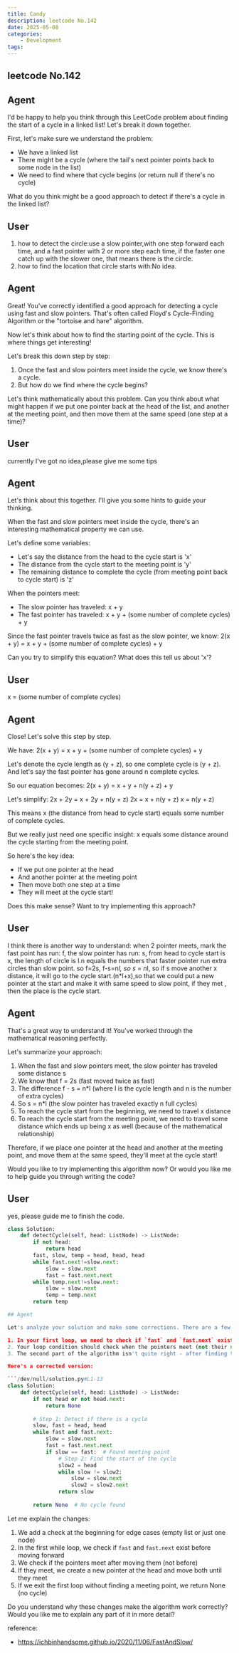 ```yaml
---
title: Candy
description: leetcode No.142
date: 2025-05-08
categories:
    - Development
tags:
---
```


## leetcode No.142


## Agent

I'd be happy to help you think through this LeetCode problem about finding the start of a cycle in a linked list! Let's break it down together.

First, let's make sure we understand the problem:
- We have a linked list
- There might be a cycle (where the tail's next pointer points back to some node in the list)
- We need to find where that cycle begins (or return null if there's no cycle)

What do you think might be a good approach to detect if there's a cycle in the linked list?

## User

1. how to detect the circle:use a slow pointer,with one step forward each time, and a fast pointer with 2 or more step each time, if the faster one catch up with the slower one, that means there is the circle.
2. how to find the location that circle starts with:No idea.

## Agent

Great! You've correctly identified a good approach for detecting a cycle using fast and slow pointers. That's often called Floyd's Cycle-Finding Algorithm or the "tortoise and hare" algorithm.

Now let's think about how to find the starting point of the cycle. This is where things get interesting!

Let's break this down step by step:

1. Once the fast and slow pointers meet inside the cycle, we know there's a cycle.
2. But how do we find where the cycle begins?

Let's think mathematically about this problem. Can you think about what might happen if we put one pointer back at the head of the list, and another at the meeting point, and then move them at the same speed (one step at a time)?

## User

currently I've got no idea,please give me some tips

## Agent

Let's think about this together. I'll give you some hints to guide your thinking.

When the fast and slow pointers meet inside the cycle, there's an interesting mathematical property we can use.

Let's define some variables:
- Let's say the distance from the head to the cycle start is 'x'
- The distance from the cycle start to the meeting point is 'y'
- The remaining distance to complete the cycle (from meeting point back to cycle start) is 'z'

When the pointers meet:
- The slow pointer has traveled: x + y
- The fast pointer has traveled: x + y + (some number of complete cycles) + y

Since the fast pointer travels twice as fast as the slow pointer, we know:
2(x + y) = x + y + (some number of complete cycles) + y

Can you try to simplify this equation? What does this tell us about 'x'?

## User

x = (some number of complete cycles)

## Agent

Close! Let's solve this step by step.

We have:
2(x + y) = x + y + (some number of complete cycles) + y

Let's denote the cycle length as (y + z), so one complete cycle is (y + z).
And let's say the fast pointer has gone around n complete cycles.

So our equation becomes:
2(x + y) = x + y + n(y + z) + y

Let's simplify:
2x + 2y = x + 2y + n(y + z)
2x = x + n(y + z)
x = n(y + z)

This means x (the distance from head to cycle start) equals some number of complete cycles.

But we really just need one specific insight: x equals some distance around the cycle starting from the meeting point.

So here's the key idea:
- If we put one pointer at the head
- And another pointer at the meeting point
- Then move both one step at a time
- They will meet at the cycle start!

Does this make sense? Want to try implementing this approach?

## User

I think there is another way to understand:
when 2 pointer meets, mark the fast point has run: f, the slow pointer has run: s, from head to cycle start is x, the length of circle is l.n equals the numbers that faster pointer run extra circles than slow point.
so f=2s, f-s=n*l,  so  s = n*l, so if s move another x distance, it will go to the cycle start.(n*l+x),so that we could put a new pointer at the start and make it with same speed to slow point, if they met , then the place is the cycle start.

## Agent

That's a great way to understand it! You've worked through the mathematical reasoning perfectly.

Let's summarize your approach:
1. When the fast and slow pointers meet, the slow pointer has traveled some distance s
2. We know that f = 2s (fast moved twice as fast)
3. The difference f - s = n*l (where l is the cycle length and n is the number of extra cycles)
4. So s = n*l (the slow pointer has traveled exactly n full cycles)
5. To reach the cycle start from the beginning, we need to travel x distance
6. To reach the cycle start from the meeting point, we need to travel some distance which ends up being x as well (because of the mathematical relationship)

Therefore, if we place one pointer at the head and another at the meeting point, and move them at the same speed, they'll meet at the cycle start!

Would you like to try implementing this algorithm now? Or would you like me to help guide you through writing the code?

## User

yes, please guide me to finish the code.
```py
class Solution:
    def detectCycle(self, head: ListNode) -> ListNode:
        if not head:
            return head
        fast, slow, temp = head, head, head
        while fast.next!=slow.next:
            slow = slow.next
            fast = fast.next.next
        while temp.next!=slow.next:
            slow = slow.next
            temp = temp.next
        return temp

## Agent

Let's analyze your solution and make some corrections. There are a few issues we need to address:

1. In your first loop, we need to check if `fast` and `fast.next` exist before moving forward
2. Your loop condition should check when the pointers meet (not their next values)
3. The second part of the algorithm isn't quite right - after finding the meeting point, we need to reset one pointer to head and move both until they meet

Here's a corrected version:

```/dev/null/solution.py#L1-13
class Solution:
    def detectCycle(self, head: ListNode) -> ListNode:
        if not head or not head.next:
            return None
            
        # Step 1: Detect if there is a cycle
        slow, fast = head, head
        while fast and fast.next:
            slow = slow.next
            fast = fast.next.next
            if slow == fast:  # Found meeting point
                # Step 2: Find the start of the cycle
                slow2 = head
                while slow != slow2:
                    slow = slow.next
                    slow2 = slow2.next
                return slow
                
        return None  # No cycle found
```

Let me explain the changes:

1. We add a check at the beginning for edge cases (empty list or just one node)
2. In the first while loop, we check if `fast` and `fast.next` exist before moving forward
3. We check if the pointers meet after moving them (not before)
4. If they meet, we create a new pointer at the head and move both until they meet
5. If we exit the first loop without finding a meeting point, we return None (no cycle)

Do you understand why these changes make the algorithm work correctly? Would you like me to explain any part of it in more detail?


reference:
- https://ichbinhandsome.github.io/2020/11/06/FastAndSlow/
